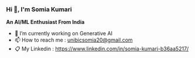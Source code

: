 ### Hi 👋, I'm Somia Kumari 


**An AI/ML Enthusiast From India**




- 🔭 I’m currently working on Generative AI
- 📫 How to reach me : unibicsomia20@gmail.com
- 📋 My Linkedin : https://www.linkedin.com/in/somia-kumari-b36aa5217/











